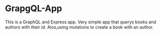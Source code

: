 # GrapgQL-App

This is a GraphQL and Express app. 
Very simple app that querys books and authors with their id. 
Alos,using mutations to create a book with an author.
